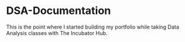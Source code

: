 # DSA-Documentation
This is the point where I started building my portfolio while taking Data Analysis classes with The Incubator Hub.
